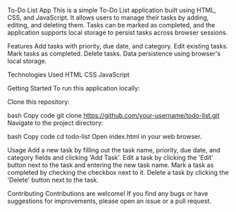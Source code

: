To-Do List App
This is a simple To-Do List application built using HTML, CSS, and JavaScript. It allows users to manage their tasks by adding, editing, and deleting them. Tasks can be marked as completed, and the application supports local storage to persist tasks across browser sessions.

Features
Add tasks with priority, due date, and category.
Edit existing tasks.
Mark tasks as completed.
Delete tasks.
Data persistence using browser's local storage.

Technologies Used
HTML
CSS
JavaScript


Getting Started
To run this application locally:

Clone this repository:

bash
Copy code
git clone https://github.com/your-username/todo-list.git
Navigate to the project directory:

bash
Copy code
cd todo-list
Open index.html in your web browser.

Usage
Add a new task by filling out the task name, priority, due date, and category fields and clicking 'Add Task'.
Edit a task by clicking the 'Edit' button next to the task and entering the new task name.
Mark a task as completed by checking the checkbox next to it.
Delete a task by clicking the 'Delete' button next to the task.

Contributing
Contributions are welcome! If you find any bugs or have suggestions for improvements, please open an issue or a pull request.
